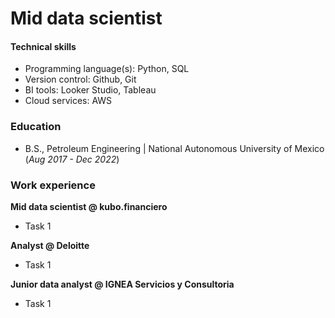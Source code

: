 # Mid data scientist

#### Technical skills
- Programming language(s): Python, SQL
- Version control: Github, Git
- BI tools: Looker Studio, Tableau
- Cloud services: AWS

### Education
- B.S., Petroleum Engineering | National Autonomous University of Mexico (_Aug 2017 - Dec 2022_)

### Work experience
**Mid data scientist @ kubo.financiero**
- Task 1

**Analyst @ Deloitte**
- Task 1

**Junior data analyst @ IGNEA Servicios y Consultoria**
- Task 1
